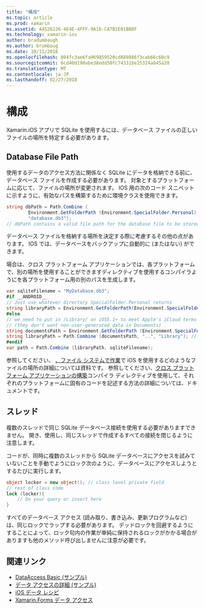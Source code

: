 ```yaml
---
title: "構成"
ms.topic: article
ms.prod: xamarin
ms.assetid: 44526226-4E4E-4FFF-9A16-CA7B1E01BB8F
ms.technology: xamarin-ios
author: bradumbaugh
ms.author: brumbaug
ms.date: 10/11/2016
ms.openlocfilehash: 804fc3ae6fa969859520cd889886f3cab66c60c9
ms.sourcegitcommit: 6cd40d190abe38edd50fc74331be15324a845a28
ms.translationtype: MT
ms.contentlocale: ja-JP
ms.lasthandoff: 02/27/2018
---
```

# <a name="configuration"></a>構成

Xamarin.iOS アプリで SQLite を使用するには、データベース ファイルの正しいファイルの場所を特定する必要があります。

## <a name="database-file-path"></a>Database File Path

使用するデータのアクセス方法に関係なく SQLite にデータを格納できる前に、データベース ファイルを作成する必要があります。 対象とするプラットフォームに応じて、ファイルの場所が変更されます。 IOS 用の次のコード スニペットに示すように、有効なパスを構築するために環境クラスを使用できます。

```csharp
string dbPath = Path.Combine (
        Environment.GetFolderPath (Environment.SpecialFolder.Personal),
        "database.db3");
// dbPath contains a valid file path for the database file to be stored
```

データベース ファイルを格納する場所を決定する際に考慮するその他の点があります。 IOS では、データベースをバックアップに自動的に (またはない) ができます。

場合は、クロス プラットフォーム アプリケーションでは、各プラットフォームで、別の場所を使用することができますディレクティブを使用するコンパイラようにを各プラットフォーム用の別のパスを生成します。

```csharp
var sqliteFilename = "MyDatabase.db3";
#if __ANDROID__
// Just use whatever directory SpecialFolder.Personal returns
string libraryPath = Environment.GetFolderPath(Environment.SpecialFolder.Personal); ;
#else
// we need to put in /Library/ on iOS5.1+ to meet Apple's iCloud terms
// (they don't want non-user-generated data in Documents)
string documentsPath = Environment.GetFolderPath (Environment.SpecialFolder.Personal); // Documents folder
string libraryPath = Path.Combine (documentsPath, "..", "Library"); // Library folder instead
#endif
var path = Path.Combine (libraryPath, sqliteFilename);
```

参照してください、 [、ファイル システムで作業](~/ios/app-fundamentals/file-system.md)で iOS を使用するどのようなファイルの場所の詳細については資料です。 参照してください、[クロス プラットフォーム アプリケーションの構築](~/cross-platform/app-fundamentals/building-cross-platform-applications/index.md)コンパイラ ディレクティブを使用して、それぞれのプラットフォームに固有のコードを記述する方法の詳細については、ドキュメントです。

## <a name="threading"></a>スレッド

複数のスレッドで同じ SQLite データベース接続を使用する必要がありますできません。 開き、使用し、同じスレッドで作成するすべての接続を閉じるように注意します。

コードが、同時に複数のスレッドから SQLite データベースにアクセスを試みていないことを手動でようにロック次のように、データベースにアクセスしようとするたびに実行します。

```csharp
object locker = new object(); // class level private field
// rest of class code
lock (locker){
    // Do your query or insert here
}
```

すべてのデータベース アクセス (読み取り、書き込み、更新プログラムなど) は、同じロックでラップする必要があります。 デッドロックを回避するようにすることによって、ロック句内の作業が単純に保持されるロックがかかる場合がありますも他のメソッド呼び出しませんに注意が必要です。


## <a name="related-links"></a>関連リンク

- [DataAccess Basic (サンプル)](https://github.com/xamarin/mobile-samples/tree/master/DataAccess/Basic)
- [データ アクセスの詳細 (サンプル)](https://github.com/xamarin/mobile-samples/tree/master/DataAccess/Advanced)
- [iOS データ レシピ](https://developer.xamarin.com/recipes/ios/data/sqlite/)
- [Xamarin.Forms データ アクセス](~/xamarin-forms/app-fundamentals/databases.md)
